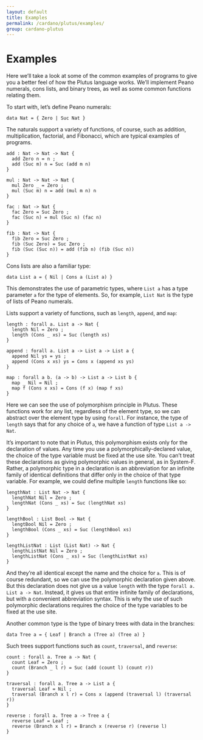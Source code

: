 ```yaml
---
layout: default
title: Examples
permalink: /cardano/plutus/examples/
group: cardano-plutus
---
```

[//]: # (Reviewed at e74b95fd7e04b43c03198dbed0f8599d53df5235)

# Examples

Here we’ll take a look at some of the common examples of programs to give you a
better feel of how the Plutus language works. We’ll implement Peano numerals,
cons lists, and binary trees, as well as some common functions relating them.

To start with, let’s define Peano numerals:

    data Nat = { Zero | Suc Nat }

The naturals support a variety of functions, of course, such as addition,
multiplication, factorial, and Fibonacci, which are typical examples of
programs.

    add : Nat -> Nat -> Nat {
      add Zero n = n ;
      add (Suc m) n = Suc (add m n)
    }

    mul : Nat -> Nat -> Nat {
      mul Zero _ = Zero ;
      mul (Suc m) n = add (mul m n) n
    }

    fac : Nat -> Nat {
      fac Zero = Suc Zero ;
      fac (Suc n) = mul (Suc n) (fac n)
    }

    fib : Nat -> Nat {
      fib Zero = Suc Zero ;
      fib (Suc Zero) = Suc Zero ;
      fib (Suc (Suc n)) = add (fib n) (fib (Suc n))
    }

Cons lists are also a familiar type:

    data List a = { Nil | Cons a (List a) }

This demonstrates the use of parametric types, where `List a` has a type
parameter `a` for the type of elements. So, for example, `List Nat` is the type
of lists of Peano numerals.

Lists support a variety of functions, such as `length`, `append`, and `map`:

    length : forall a. List a -> Nat {
      length Nil = Zero ;
      length (Cons _ xs) = Suc (length xs)
    }

    append : forall a. List a -> List a -> List a {
      append Nil ys = ys ;
      append (Cons x xs) ys = Cons x (append xs ys)
    }

    map : forall a b. (a -> b) -> List a -> List b {
      map _ Nil = Nil ;
      map f (Cons x xs) = Cons (f x) (map f xs)
    }

Here we can see the use of polymorphism principle in Plutus. These functions
work for any list, regardless of the element type, so we can abstract over the
element type by using `forall`. For instance, the type of `length` says that for
any choice of `a`, we have a function of type `List a -> Nat`.

It’s important to note that in Plutus, this polymorphism exists only for the
declaration of values. Any time you use a polymorphically-declared value, the
choice of the type variable must be fixed at the use site. You can’t treat these
declarations as giving polymorphic values in general, as in System-F. Rather, a
polymorphic type in a declaration is an abbreviation for an infinite family of
identical definitions that differ only in the choice of that type variable. For
example, we could define multiple `length` functions like so:

    lengthNat : List Nat -> Nat {
      lengthNat Nil = Zero ;
      lengthNat (Cons _ xs) = Suc (lengthNat xs)
    }

    lengthBool : List Bool -> Nat {
      lengtBool Nil = Zero ;
      lengthBool (Cons _ xs) = Suc (lengthBool xs)
    }

    lengthListNat : List (List Nat) -> Nat {
      lengthListNat Nil = Zero ;
      lengthListNat (Cons _ xs) = Suc (lengthListNat xs)
    }

And they’re all identical except the name and the choice for `a`. This is of
course redundant, so we can use the polymorphic declaration given above. But
this declaration does not give us a value `length` with the type
`forall a. List a -> Nat`. Instead, it gives us that entire infinite family of
declarations, but with a convenient abbreviation syntax. This is why the use of
such polymorphic declarations requires the choice of the type variables to be
fixed at the use site.

Another common type is the type of binary trees with data in the branches:

    data Tree a = { Leaf | Branch a (Tree a) (Tree a) }

Such trees support functions such as `count`, `traversal`, and `reverse`:

    count : forall a. Tree a -> Nat {
      count Leaf = Zero ;
      count (Branch _ l r) = Suc (add (count l) (count r))
    }

    traversal : forall a. Tree a -> List a {
      traversal Leaf = Nil ;
      traversal (Branch x l r) = Cons x (append (traversal l) (traversal r))
    }

    reverse : forall a. Tree a -> Tree a {
      reverse Leaf = Leaf ;
      reverse (Branch x l r) = Branch x (reverse r) (reverse l)
    }

